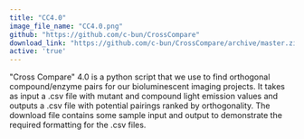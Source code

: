 ```yaml
---
title: "CC4.0"
image_file_name: "CC4.0.png"
github: "https://github.com/c-bun/CrossCompare"
download_link: "https://github.com/c-bun/CrossCompare/archive/master.zip"
active: 'true'
---
```

"Cross Compare" 4.0 is a python script that we use to find orthogonal compound/enzyme pairs for our bioluminescent imaging projects. It takes as input a .csv file with mutant and compound light emission values and outputs a .csv file with potential pairings ranked by orthogonality. The download file contains some sample input and output to demonstrate the required formatting for the .csv files.
